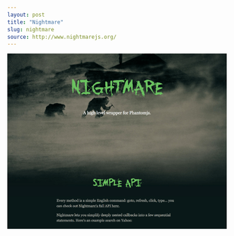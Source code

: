 ```yaml
---
layout: post
title: "Nightmare"
slug: nightmare
source: http://www.nightmarejs.org/
---
```


<img src="/screenshots/nightmare.png">
